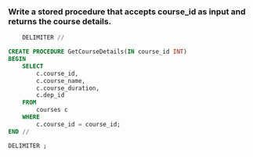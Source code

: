 ### Write a stored procedure that accepts course_id as input and returns the course details.

```sql
    DELIMITER //

CREATE PROCEDURE GetCourseDetails(IN course_id INT)
BEGIN
    SELECT 
        c.course_id,
        c.course_name,
        c.course_duration,
        c.dep_id
    FROM 
        courses c
    WHERE 
        c.course_id = course_id;
END //

DELIMITER ;
```